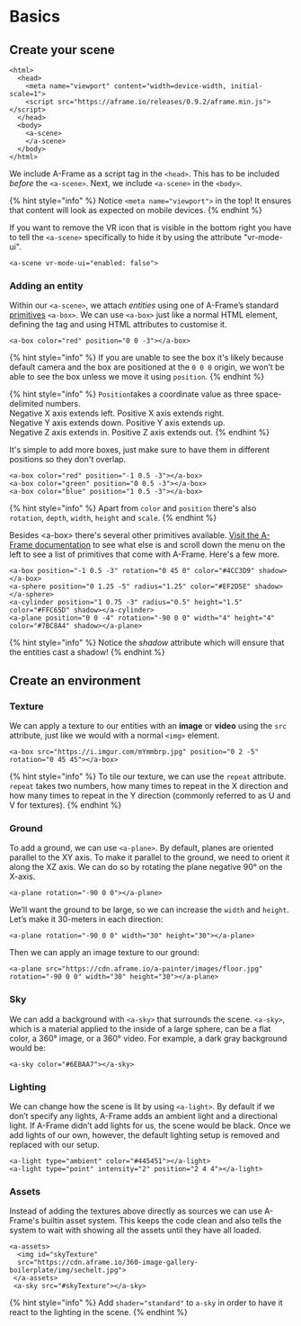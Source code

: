 # Basics

## Create your scene

```markup
<html>
  <head>
    <meta name="viewport" content="width=device-width, initial-scale=1">
    <script src="https://aframe.io/releases/0.9.2/aframe.min.js"></script>
  </head>
  <body>
    <a-scene>
    </a-scene>
  </body>
</html>
```

 We include A-Frame as a script tag in the `<head>`. This has to be included _before_ the `<a-scene>`. Next, we include `<a-scene>` in the `<body>`.

{% hint style="info" %}
Notice `<meta name="viewport">` in the top! It ensures that content will look as expected on mobile devices.
{% endhint %}

If you want to remove the VR icon that is visible in the bottom right you have to tell the `<a-scene>` specifically to hide it by using the attribute "vr-mode-ui".

```markup
<a-scene vr-mode-ui="enabled: false">
```

### Adding an entity

Within our `<a-scene>`, we attach _entities_ using one of A-Frame’s standard [primitives](https://aframe.io/docs/0.8.0/primitives/) `<a-box>`. We can use `<a-box>` just like a normal HTML element, defining the tag and using HTML attributes to customise it.

```markup
<a-box color="red" position="0 0 -3"></a-box>
```

{% hint style="info" %}
If you are unable to see the box it's likely because default camera and the box are positioned at the `0 0 0` origin, we won’t be able to see the box unless we move it using `position`. 
{% endhint %}

{% hint style="info" %}
`Position`takes a coordinate value as three space-delimited numbers.   
Negative X axis extends left. Positive X axis extends right.   
Negative Y axis extends down. Positive Y axis extends up.   
Negative Z axis extends in. Positive Z axis extends out.
{% endhint %}

It's simple to add more boxes, just make sure to have them in different positions so they don't overlap.

```markup
<a-box color="red" position="-1 0.5 -3"></a-box>
<a-box color="green" position="0 0.5 -3"></a-box>
<a-box color="blue" position="1 0.5 -3"></a-box>
```

{% hint style="info" %}
Apart from `color` and `position` there's also `rotation`, `depth`, `width`, `height` and `scale`.
{% endhint %}

Besides &lt;a-box&gt; there's several other primitives available. [Visit the A-Frame documentation](https://aframe.io/docs/0.9.0/introduction/) to see what else is and scroll down the menu on the left to see a list of primitives that come with A-Frame. Here's a few more.

```markup
<a-box position="-1 0.5 -3" rotation="0 45 0" color="#4CC3D9" shadow></a-box>
<a-sphere position="0 1.25 -5" radius="1.25" color="#EF2D5E" shadow></a-sphere>
<a-cylinder position="1 0.75 -3" radius="0.5" height="1.5" color="#FFC65D" shadow></a-cylinder>
<a-plane position="0 0 -4" rotation="-90 0 0" width="4" height="4" color="#7BC8A4" shadow></a-plane>
```

{% hint style="info" %}
Notice the _shadow_ attribute which will ensure that the entities cast a shadow!
{% endhint %}

## Create an environment

### Texture

We can apply a texture to our entities with an **image** or **video** using the `src` attribute, just like we would with a normal `<img>` element.

```markup
<a-box src="https://i.imgur.com/mYmmbrp.jpg" position="0 2 -5" rotation="0 45 45"></a-box>
```

{% hint style="info" %}
To tile our texture, we can use the `repeat` attribute. `repeat` takes two numbers, how many times to repeat in the X direction and how many times to repeat in the Y direction \(commonly referred to as U and V for textures\).
{% endhint %}

### Ground

To add a ground, we can use `<a-plane>`. By default, planes are oriented parallel to the XY axis. To make it parallel to the ground, we need to orient it along the XZ axis. We can do so by rotating the plane negative 90° on the X-axis.

```markup
<a-plane rotation="-90 0 0"></a-plane>
```

We’ll want the ground to be large, so we can increase the `width` and `height`. Let’s make it 30-meters in each direction:

```markup
<a-plane rotation="-90 0 0" width="30" height="30"></a-plane>
```

Then we can apply an image texture to our ground:

```markup
<a-plane src="https://cdn.aframe.io/a-painter/images/floor.jpg" rotation="-90 0 0" width="30" height="30"></a-plane>
```

### Sky

We can add a background with `<a-sky>` that surrounds the scene. `<a-sky>`, which is a material applied to the inside of a large sphere, can be a flat color, a 360° image, or a 360° video. For example, a dark gray background would be:

```markup
<a-sky color="#6EBAA7"></a-sky>
```

### Lighting

We can change how the scene is lit by using `<a-light>`. By default if we don’t specify any lights, A-Frame adds an ambient light and a directional light. If A-Frame didn’t add lights for us, the scene would be black. Once we add lights of our own, however, the default lighting setup is removed and replaced with our setup.

```markup
<a-light type="ambient" color="#445451"></a-light>
<a-light type="point" intensity="2" position="2 4 4"></a-light>
```

### Assets

Instead of adding the textures above directly as sources we can use A-Frame's builtin asset system. This keeps the code clean and also tells the system to wait with showing all the assets until they have all loaded.

```markup
<a-assets>
  <img id="skyTexture"
  src="https://cdn.aframe.io/360-image-gallery-boilerplate/img/sechelt.jpg">
 </a-assets>
 <a-sky src="#skyTexture"></a-sky>
```

{% hint style="info" %}
Add `shader="standard"` to `a-sky` in order to have it react to the lighting in the scene.
{% endhint %}




